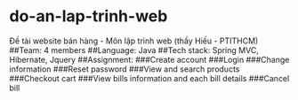 # do-an-lap-trinh-web
Đề tài website bán hàng - Môn lập trình web (thầy Hiếu - PTITHCM)
##Team: 4 members
##Language: Java
##Tech stack: Spring MVC, Hibernate, Jquery
##Assignment:
###Create account
###Login
###Change information
###Reset password
###View and search products
###Checkout cart
###View bills information and each bill details
###Cancel bill
